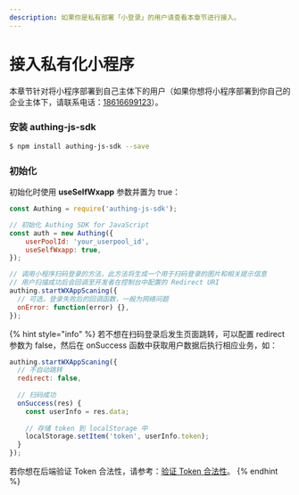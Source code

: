 ```yaml
---
description: 如果你是私有部署「小登录」的用户请查看本章节进行接入。
---
```


# 接入私有化小程序

本章节针对将小程序部署到自己主体下的用户（如果你想将小程序部署到你自己的企业主体下，请联系电话：[18616699123](tel:%2018616699123)）。

### 安装 authing-js-sdk

```bash
$ npm install authing-js-sdk --save
```

### **初始化**

初始化时使用 **useSelfWxapp** 参数并置为 true：

```javascript
const Authing = require('authing-js-sdk');

// 初始化 Authing SDK for JavaScript
const auth = new Authing({
    userPoolId: 'your_userpool_id',
    useSelfWxapp: true,
});

// 调用小程序扫码登录的方法，此方法将生成一个用于扫码登录的图片和相关提示信息
// 用户扫描成功后会回调至开发者在控制台中配置的 Redirect URI
authing.startWXAppScaning({
  // 可选，登录失败后的回调函数，一般为网络问题
  onError: function(error) {}, 
});
```

{% hint style="info" %}
若不想在扫码登录后发生页面跳转，可以配置 redirect 参数为 false，然后在 onSuccess 函数中获取用户数据后执行相应业务，如：

```javascript
authing.startWXAppScaning({
  // 不自动跳转
  redirect: false,
  
  // 扫码成功
  onSuccess(res) {
    const userInfo = res.data;
    
    // 存储 token 到 localStorage 中
    localStorage.setItem('token', userInfo.token);
  }
});
```

若你想在后端验证 Token 合法性，请参考：[验证 Token 合法性](https://learn.authing.cn/authing/advanced/authentication/verify-jwt-token)。
{% endhint %}

